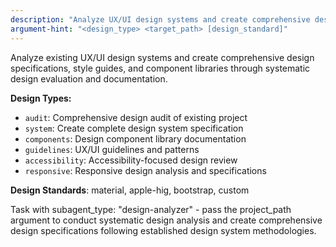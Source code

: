 ```yaml
---
description: "Analyze UX/UI design systems and create comprehensive design specifications with systematic evaluation"
argument-hint: "<design_type> <target_path> [design_standard]"
---
```


Analyze existing UX/UI design systems and create comprehensive design specifications, style guides, and component libraries through systematic design evaluation and documentation.

**Design Types:**
- `audit`: Comprehensive design audit of existing project
- `system`: Create complete design system specification
- `components`: Design component library documentation
- `guidelines`: UX/UI guidelines and patterns
- `accessibility`: Accessibility-focused design review
- `responsive`: Responsive design analysis and specifications

**Design Standards**: material, apple-hig, bootstrap, custom

Task with subagent_type: "design-analyzer" - pass the project_path argument to conduct systematic design analysis and create comprehensive design specifications following established design system methodologies.